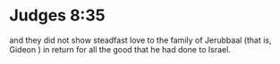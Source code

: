 # Judges 8:35

and they did not show steadfast love to the family of Jerubbaal (that is, Gideon ) in return for all the good that he had done to Israel.
